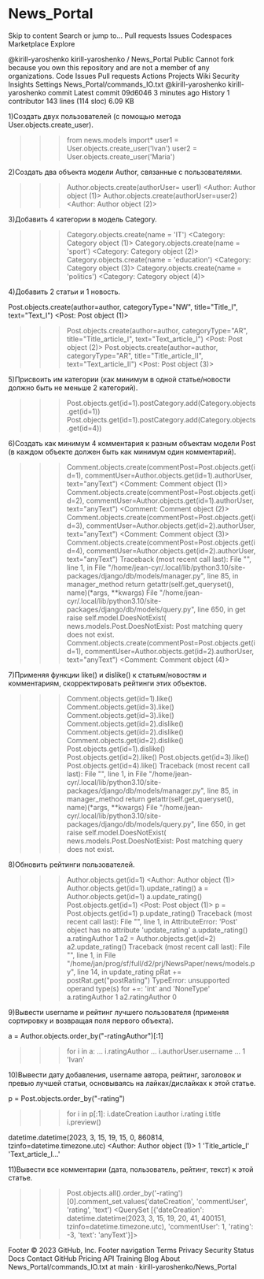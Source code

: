 # News_Portal

Skip to content
Search or jump to…
Pull requests
Issues
Codespaces
Marketplace
Explore
 
@kirill-yaroshenko 
kirill-yaroshenko
/
News_Portal
Public
Cannot fork because you own this repository and are not a member of any organizations.
Code
Issues
Pull requests
Actions
Projects
Wiki
Security
Insights
Settings
News_Portal/commands_IO.txt
@kirill-yaroshenko
kirill-yaroshenko commit
Latest commit 09d6046 3 minutes ago
 History
 1 contributor
143 lines (114 sloc)  6.09 KB

1)Создать двух пользователей (с помощью метода User.objects.create_user).

>>>from news.models import*
>>>user1 = User.objects.create_user('Ivan')
>>>user2 = User.objects.create_user('Maria')

2)Создать два объекта модели Author, связанные с пользователями.

>>> Author.objects.create(authorUser= user1)
<Author: Author object (1)>
>>> Author.objects.create(authorUser=user2)
<Author: Author object (2)>

3)Добавить 4 категории в модель Category.

>>> Category.objects.create(name = 'IT')
<Category: Category object (1)>
>>> Category.objects.create(name = 'sport')
<Category: Category object (2)>
>>> Category.objects.create(name = 'education')
<Category: Category object (3)>
>>> Category.objects.create(name = 'politics')
<Category: Category object (4)>

4)Добавить 2 статьи и 1 новость.

Post.objects.create(author=author, categoryType="NW", title="Title_I", text="Text_I") 
<Post: Post object (1)>
>>> Post.objects.create(author=author, categoryType="AR", title="Title_article_I", text="Text_article_I") 
<Post: Post object (2)>
>>> Post.objects.create(author=author, categoryType="AR", title="Title_article_II", text="Text_article_II") 
<Post: Post object (3)>

5)Присвоить им категории (как минимум в одной статье/новости должно быть не меньше 2 категорий).

>>> Post.objects.get(id=1).postCategory.add(Category.objects.get(id=1))
>>> Post.objects.get(id=1).postCategory.add(Category.objects.get(id=4))

6)Создать как минимум 4 комментария к разным объектам модели Post (в каждом объекте должен быть как минимум один комментарий).

>>> Comment.objects.create(commentPost=Post.objects.get(id=1), commentUser=Author.objects.get(id=1).authorUser, text="anyText")
<Comment: Comment object (1)>
>>> Comment.objects.create(commentPost=Post.objects.get(id=2), commentUser=Author.objects.get(id=1).authorUser, text="anyText")
<Comment: Comment object (2)>
>>> Comment.objects.create(commentPost=Post.objects.get(id=3), commentUser=Author.objects.get(id=2).authorUser, text="anyText")
<Comment: Comment object (3)>
>>> Comment.objects.create(commentPost=Post.objects.get(id=4), commentUser=Author.objects.get(id=2).authorUser, text="anyText")
Traceback (most recent call last):
  File "<console>", line 1, in <module>
  File "/home/jean-cyr/.local/lib/python3.10/site-packages/django/db/models/manager.py", line 85, in manager_method
    return getattr(self.get_queryset(), name)(*args, **kwargs)
  File "/home/jean-cyr/.local/lib/python3.10/site-packages/django/db/models/query.py", line 650, in get
    raise self.model.DoesNotExist(
news.models.Post.DoesNotExist: Post matching query does not exist.
>>> Comment.objects.create(commentPost=Post.objects.get(id=1), commentUser=Author.objects.get(id=2).authorUser, text="anyText")
<Comment: Comment object (4)>


7)Применяя функции like() и dislike() к статьям/новостям и комментариям, скорректировать рейтинги этих объектов.

>>> Comment.objects.get(id=1).like()
>>> Comment.objects.get(id=3).like()
>>> Comment.objects.get(id=3).like()
>>> Comment.objects.get(id=2).dislike()
>>> Comment.objects.get(id=2).dislike()
>>> Comment.objects.get(id=2).dislike()
>>> Post.objects.get(id=1).dislike()
>>> Post.objects.get(id=2).like()
>>> Post.objects.get(id=3).like()
>>> Post.objects.get(id=4).like()
Traceback (most recent call last):
  File "<console>", line 1, in <module>
  File "/home/jean-cyr/.local/lib/python3.10/site-packages/django/db/models/manager.py", line 85, in manager_method
    return getattr(self.get_queryset(), name)(*args, **kwargs)
  File "/home/jean-cyr/.local/lib/python3.10/site-packages/django/db/models/query.py", line 650, in get
    raise self.model.DoesNotExist(
news.models.Post.DoesNotExist: Post matching query does not exist.


8)Обновить рейтинги пользователей.

>>> Author.objects.get(id=1)
<Author: Author object (1)>
>>> Author.objects.get(id=1).update_rating()
>>> a = Author.objects.get(id=1)
>>> a.update_rating()
>>> Post.objects.get(id=1)
<Post: Post object (1)>
>>> p = Post.objects.get(id=1)
>>> p.update_rating()
Traceback (most recent call last):
  File "<console>", line 1, in <module>
AttributeError: 'Post' object has no attribute 'update_rating'
>>> a.update_rating()
>>> a.ratingAuthor
1
>>> a2 = Author.objects.get(id=2)
>>> a2.update_rating()
Traceback (most recent call last):
  File "<console>", line 1, in <module>
  File "/home/jan/prog/sf/full/d2/prj/NewsPaper/news/models.py", line 14, in update_rating
    pRat += postRat.get("postRating")
TypeError: unsupported operand type(s) for +=: 'int' and 'NoneType'
>>> a.ratingAuthor
1
>>> a2.ratingAuthor
0


9)Вывести username и рейтинг лучшего пользователя (применяя сортировку и возвращая поля первого объекта).

a = Author.objects.order_by("-ratingAuthor")[:1]

>>> for i in a:
...     i.ratingAuthor
...     i.authorUser.username
... 
1
'Ivan'

10)Вывести дату добавления, username автора, рейтинг, заголовок и превью лучшей статьи, основываясь на лайках/дислайках к этой статье.

p = Post.objects.order_by("-rating")

>>>for i in p[:1]:
     i.dateCreation
     i.author
     i.rating
     i.title
     i.preview()
 
datetime.datetime(2023, 3, 15, 19, 15, 0, 860814, tzinfo=datetime.timezone.utc)
<Author: Author object (1)>
1
'Title_article_I'
'Text_article_I...'

11)Вывести все комментарии (дата, пользователь, рейтинг, текст) к этой статье.

>>> Post.objects.all().order_by('-rating')[0].comment_set.values('dateCreation', 'commentUser', 'rating', 'text')
<QuerySet [{'dateCreation': datetime.datetime(2023, 3, 15, 19, 20, 41, 400151, tzinfo=datetime.timezone.utc), 'commentUser': 1, 'rating': -3, 'text': 'anyText'}]>


Footer
© 2023 GitHub, Inc.
Footer navigation
Terms
Privacy
Security
Status
Docs
Contact GitHub
Pricing
API
Training
Blog
About
News_Portal/commands_IO.txt at main · kirill-yaroshenko/News_Portal 
